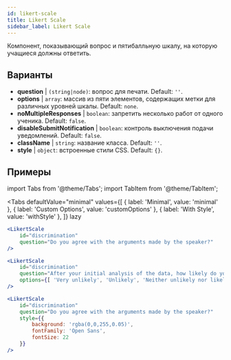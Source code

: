 ```yaml
---
id: likert-scale
title: Likert Scale
sidebar_label: Likert Scale
---
```


Компонент, показывающий вопрос и пятибалльную шкалу, на которую учащиеся должны ответить.

## Варианты

* __question__ | `(string|node)`: вопрос для печати. Default: `''`.
* __options__ | `array`: массив из пяти элементов, содержащих метки для различных уровней шкалы. Default: `none`.
* __noMultipleResponses__ | `boolean`: запретить несколько работ от одного ученика. Default: `false`.
* __disableSubmitNotification__ | `boolean`: контроль выключения подачи уведомлений. Default: `false`.
* __className__ | `string`: название класса. Default: `''`.
* __style__ | `object`: встроенные стили CSS. Default: `{}`.


## Примеры

import Tabs from '@theme/Tabs';
import TabItem from '@theme/TabItem';

<Tabs
    defaultValue="minimal"
    values={[
        { label: 'Minimal', value: 'minimal' },
        { label: 'Custom Options', value: 'customOptions' },
        { label: 'With Style', value: 'withStyle' },
    ]}
    lazy
>

<TabItem value="minimal">

```jsx live
<LikertScale 
    id="discrimination" 
    question="Do you agree with the arguments made by the speaker?" 
/>
```
</TabItem>

<TabItem value="customOptions">

```jsx live
<LikertScale 
    id="discrimination" 
    question="After your initial analysis of the data, how likely do you think it is that players are discriminated against by soccer referees because of their skin tone?" 
    options={[ 'Very unlikely', 'Unlikely', 'Neither unlikely nor likely', 'Likely', 'Very Likely']}
/>
```
</TabItem>

<TabItem value="withStyle">

```jsx live
<LikertScale 
    id="discrimination" 
    question="Do you agree with the arguments made by the speaker?" 
    style={{ 
        background: 'rgba(0,0,255,0.05)', 
        fontFamily: 'Open Sans', 
        fontSize: 22 
    }}
/>
```

</TabItem>

</Tabs>

